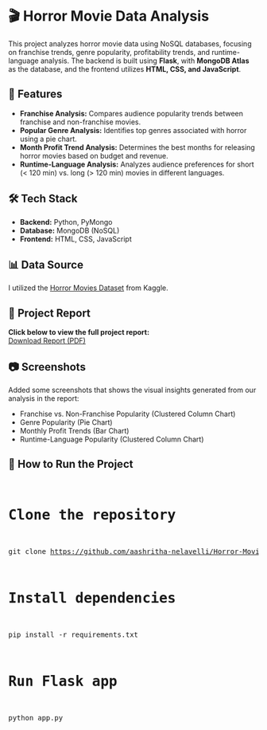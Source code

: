 <!DOCTYPE html>
<html lang="en">
  
<body>

<h1>🎬 Horror Movie Data Analysis</h1>

<p>
    This project analyzes horror movie data using NoSQL databases, focusing on franchise trends, genre popularity, profitability trends, and runtime-language analysis. The backend is built using <strong>Flask</strong>, with <strong>MongoDB Atlas</strong> as the database, and the frontend utilizes <strong>HTML, CSS, and JavaScript</strong>.
</p>

<h2>📌 Features</h2>
<ul>
    <li><strong>Franchise Analysis:</strong> Compares audience popularity trends between franchise and non-franchise movies.</li>
    <li><strong>Popular Genre Analysis:</strong> Identifies top genres associated with horror using a pie chart.</li>
    <li><strong>Month Profit Trend Analysis:</strong> Determines the best months for releasing horror movies based on budget and revenue.</li>
    <li><strong>Runtime-Language Analysis:</strong> Analyzes audience preferences for short (< 120 min) vs. long (> 120 min) movies in different languages.</li>
</ul>

<h2>🛠️ Tech Stack</h2>
<ul>
    <li><strong>Backend:</strong> Python, PyMongo</li>
    <li><strong>Database:</strong> MongoDB (NoSQL)</li>
    <li><strong>Frontend:</strong> HTML, CSS, JavaScript</li>
</ul>

<h2>📊 Data Source</h2>
<p>I utilized the <a href="https://www.kaggle.com/datasets/evangower/horror-movies" target="_blank">Horror Movies Dataset</a> from Kaggle.</p>

<h2>📄 Project Report</h2>
<p>
    <strong>Click below to view the full project report:</strong><br>
    <a href="./project report.pdf" download> Download Report (PDF)</a>
</p>

<h2>📷 Screenshots</h2>
<p>Added some screenshots that shows the visual insights generated from our analysis in the report:</p>
<ul>
    <li>Franchise vs. Non-Franchise Popularity (Clustered Column Chart)</li>
    <li>Genre Popularity (Pie Chart)</li>
    <li>Monthly Profit Trends (Bar Chart)</li>
    <li>Runtime-Language Popularity (Clustered Column Chart)</li>
</ul>

<h2>🚀 How to Run the Project</h2>
<pre>
  
# Clone the repository
git clone https://github.com/aashritha-nelavelli/Horror-Movie-Data-Analysis-NoSQL.git

# Install dependencies
pip install -r requirements.txt

# Run Flask app
python app.py
</pre>

</body>
</html>
